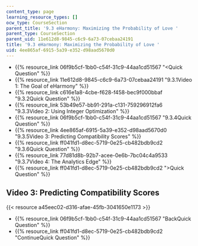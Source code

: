 ```yaml
---
content_type: page
learning_resource_types: []
ocw_type: CourseSection
parent_title: '9.3 eHarmony: Maximizing the Probability of Love '
parent_type: CourseSection
parent_uid: 11e612d8-9845-c6c9-6a73-07cebaa24191
title: '9.3 eHarmony: Maximizing the Probability of Love '
uid: 4ee865af-6915-5a39-e352-d98aad5670d0
---
```


*   {{% resource_link 06f9b5cf-1bb0-c54f-31c9-44aa1cd51567 "\<Quick Question" %}}
*   {{% resource_link 11e612d8-9845-c6c9-6a73-07cebaa24191 "9.3.1Video 1: The Goal of eHarmony" %}}
*   {{% resource_link c616e1a8-4cbe-f628-f458-bec9f000bbaf "9.3.2Quick Question" %}}
*   {{% resource_link 53b49e57-bb91-291a-c131-759296912fa6 "9.3.3Video 2: Using Integer Optimization" %}}
*   {{% resource_link 06f9b5cf-1bb0-c54f-31c9-44aa1cd51567 "9.3.4Quick Question" %}}
*   {{% resource_link 4ee865af-6915-5a39-e352-d98aad5670d0 "9.3.5Video 3: Predicting Compatibility Scores" %}}
*   {{% resource_link ff041fd1-d8ec-5719-0e25-cb482bdb9cd2 "9.3.6Quick Question" %}}
*   {{% resource_link 77d81d8b-92b7-acee-0e6b-7bc04c4a9533 "9.3.7Video 4: The Analytics Edge" %}}
*   {{% resource_link ff041fd1-d8ec-5719-0e25-cb482bdb9cd2 "\>Quick Question" %}}

Video 3: Predicting Compatibility Scores
----------------------------------------

{{< resource a45eec02-d316-afae-45fb-3041650e1173 >}}

*   {{% resource_link 06f9b5cf-1bb0-c54f-31c9-44aa1cd51567 "BackQuick Question" %}}
*   {{% resource_link ff041fd1-d8ec-5719-0e25-cb482bdb9cd2 "ContinueQuick Question" %}}